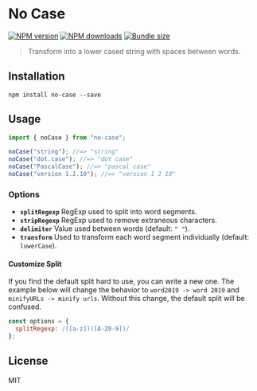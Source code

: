 # No Case

[![NPM version][npm-image]][npm-url]
[![NPM downloads][downloads-image]][downloads-url]
[![Bundle size][bundlephobia-image]][bundlephobia-url]

> Transform into a lower cased string with spaces between words.

## Installation

```
npm install no-case --save
```

## Usage

```js
import { noCase } from "no-case";

noCase("string"); //=> "string"
noCase("dot.case"); //=> "dot case"
noCase("PascalCase"); //=> "pascal case"
noCase("version 1.2.10"); //=> "version 1 2 10"
```

### Options

- **`splitRegexp`** RegExp used to split into word segments.
- **`stripRegexp`** RegExp used to remove extraneous characters.
- **`delimiter`** Value used between words (default: `" "`).
- **`transform`** Used to transform each word segment individually (default: `lowerCase`).

#### Customize Split

If you find the default split hard to use, you can write a new one. The example below will change the behavior to `word2019 -> word 2019` and `minifyURLs -> minify urls`. Without this change, the default split will be confused.

```js
const options = {
  splitRegexp: /([a-z])([A-Z0-9])/
};
```

## License

MIT

[npm-image]: https://img.shields.io/npm/v/no-case.svg?style=flat
[npm-url]: https://npmjs.org/package/no-case
[downloads-image]: https://img.shields.io/npm/dm/no-case.svg?style=flat
[downloads-url]: https://npmjs.org/package/no-case
[bundlephobia-image]: https://img.shields.io/bundlephobia/minzip/no-case.svg
[bundlephobia-url]: https://bundlephobia.com/result?p=no-case
